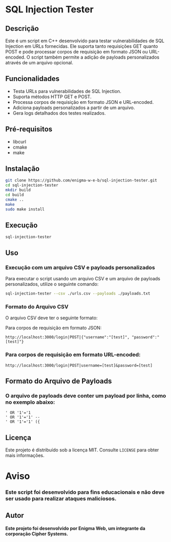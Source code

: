 # SQL Injection Tester

## Descrição

Este é um script em C++ desenvolvido para testar vulnerabilidades de SQL Injection em URLs fornecidas. Ele suporta tanto requisições GET quanto POST e pode processar corpos de requisição em formato JSON ou URL-encoded. O script também permite a adição de payloads personalizados através de um arquivo opcional.

## Funcionalidades

- Testa URLs para vulnerabilidades de SQL Injection.
- Suporta métodos HTTP GET e POST.
- Processa corpos de requisição em formato JSON e URL-encoded.
- Adiciona payloads personalizados a partir de um arquivo.
- Gera logs detalhados dos testes realizados.

## Pré-requisitos

- libcurl
- cmake
- make

## Instalação
```sh
git clone https://github.com/enigma-w-e-b/sql-injection-tester.git
cd sql-injection-tester
mkdir build
cd build
cmake ..
make
sudo make install
```

## Execução

```
sql-injection-tester
```


## Uso

### Execução com um arquivo CSV e payloads personalizados

Para executar o script usando um arquivo CSV e um arquivo de payloads personalizados, utilize o seguinte comando:

```sh
sql-injection-tester --csv ./urls.csv --payloads ./payloads.txt
```

### Formato do Arquivo CSV
O arquivo CSV deve ter o seguinte formato:

Para corpos de requisição em formato JSON:

``` 
http://localhost:3000/login|POST|{"username":"[test]", "password":"[test]"}
```
### Para corpos de requisição em formato URL-encoded:

```
http://localhost:3000/login|POST|username=[test]&password=[test]
```
## Formato do Arquivo de Payloads
### O arquivo de payloads deve conter um payload por linha, como no exemplo abaixo:

```
' OR '1'='1
' OR '1'='1' --
' OR '1'='1' ({
```

## Licença

Este projeto é distribuído sob a licença MIT. Consulte `LICENSE` para obter mais informações.

# Aviso

### Este script foi desenvolvido para fins educacionais e não deve ser usado para realizar ataques maliciosos.

## Autor

#### Este projeto foi desenvolvido por Enigma Web, um integrante da corporação Cipher Systems.

